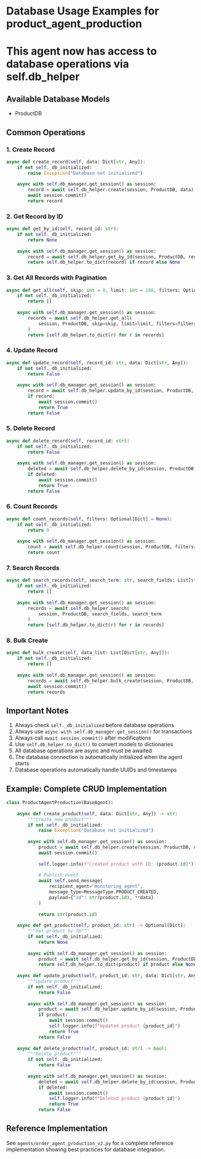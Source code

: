 
# Database Usage Examples for product_agent_production
# This agent now has access to database operations via self.db_helper

## Available Database Models
- ProductDB

## Common Operations

### 1. Create Record
```python
async def create_record(self, data: Dict[str, Any]):
    if not self._db_initialized:
        raise Exception("Database not initialized")
    
    async with self.db_manager.get_session() as session:
        record = await self.db_helper.create(session, ProductDB, data)
        await session.commit()
        return record
```

### 2. Get Record by ID
```python
async def get_by_id(self, record_id: str):
    if not self._db_initialized:
        return None
    
    async with self.db_manager.get_session() as session:
        record = await self.db_helper.get_by_id(session, ProductDB, record_id)
        return self.db_helper.to_dict(record) if record else None
```

### 3. Get All Records with Pagination
```python
async def get_all(self, skip: int = 0, limit: int = 100, filters: Optional[Dict] = None):
    if not self._db_initialized:
        return []
    
    async with self.db_manager.get_session() as session:
        records = await self.db_helper.get_all(
            session, ProductDB, skip=skip, limit=limit, filters=filters
        )
        return [self.db_helper.to_dict(r) for r in records]
```

### 4. Update Record
```python
async def update_record(self, record_id: str, data: Dict[str, Any]):
    if not self._db_initialized:
        return False
    
    async with self.db_manager.get_session() as session:
        record = await self.db_helper.update_by_id(session, ProductDB, record_id, data)
        if record:
            await session.commit()
            return True
        return False
```

### 5. Delete Record
```python
async def delete_record(self, record_id: str):
    if not self._db_initialized:
        return False
    
    async with self.db_manager.get_session() as session:
        deleted = await self.db_helper.delete_by_id(session, ProductDB, record_id)
        if deleted:
            await session.commit()
            return True
        return False
```

### 6. Count Records
```python
async def count_records(self, filters: Optional[Dict] = None):
    if not self._db_initialized:
        return 0
    
    async with self.db_manager.get_session() as session:
        count = await self.db_helper.count(session, ProductDB, filters=filters)
        return count
```

### 7. Search Records
```python
async def search_records(self, search_term: str, search_fields: List[str]):
    if not self._db_initialized:
        return []
    
    async with self.db_manager.get_session() as session:
        records = await self.db_helper.search(
            session, ProductDB, search_fields, search_term
        )
        return [self.db_helper.to_dict(r) for r in records]
```

### 8. Bulk Create
```python
async def bulk_create(self, data_list: List[Dict[str, Any]]):
    if not self._db_initialized:
        return []
    
    async with self.db_manager.get_session() as session:
        records = await self.db_helper.bulk_create(session, ProductDB, data_list)
        await session.commit()
        return records
```

## Important Notes

1. Always check `self._db_initialized` before database operations
2. Always use `async with self.db_manager.get_session()` for transactions
3. Always call `await session.commit()` after modifications
4. Use `self.db_helper.to_dict()` to convert models to dictionaries
5. All database operations are async and must be awaited
6. The database connection is automatically initialized when the agent starts
7. Database operations automatically handle UUIDs and timestamps

## Example: Complete CRUD Implementation

```python
class ProductAgentProduction(BaseAgent):
    
    async def create_product(self, data: Dict[str, Any]) -> str:
        """Create new product"""
        if not self._db_initialized:
            raise Exception("Database not initialized")
        
        async with self.db_manager.get_session() as session:
            product = await self.db_helper.create(session, ProductDB, data)
            await session.commit()
            
            self.logger.info(f"Created product with ID: {product.id}")
            
            # Publish event
            await self.send_message(
                recipient_agent="monitoring_agent",
                message_type=MessageType.PRODUCT_CREATED,
                payload={"id": str(product.id), **data}
            )
            
            return str(product.id)
    
    async def get_product(self, product_id: str) -> Optional[Dict]:
        """Get product by ID"""
        if not self._db_initialized:
            return None
        
        async with self.db_manager.get_session() as session:
            product = await self.db_helper.get_by_id(session, ProductDB, product_id)
            return self.db_helper.to_dict(product) if product else None
    
    async def update_product(self, product_id: str, data: Dict[str, Any]) -> bool:
        """Update product"""
        if not self._db_initialized:
            return False
        
        async with self.db_manager.get_session() as session:
            product = await self.db_helper.update_by_id(session, ProductDB, product_id, data)
            if product:
                await session.commit()
                self.logger.info(f"Updated product {product_id}")
                return True
            return False
    
    async def delete_product(self, product_id: str) -> bool:
        """Delete product"""
        if not self._db_initialized:
            return False
        
        async with self.db_manager.get_session() as session:
            deleted = await self.db_helper.delete_by_id(session, ProductDB, product_id)
            if deleted:
                await session.commit()
                self.logger.info(f"Deleted product {product_id}")
                return True
            return False
```

## Reference Implementation

See `agents/order_agent_production_v2.py` for a complete reference implementation
showing best practices for database integration.

